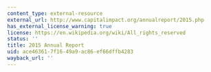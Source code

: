 ```yaml
---
content_type: external-resource
external_url: http://www.capitalimpact.org/annualreport/2015.php
has_external_license_warning: true
license: https://en.wikipedia.org/wiki/All_rights_reserved
status: ''
title: 2015 Annual Report
uid: ace46361-7f16-49a9-ac86-ef66dffb4283
wayback_url: ''
---
```

